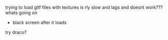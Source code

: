 trying to load gltf files with textures is rly slow and lags and doesnt work??? whats going on
- black screen after it loads

try draco?